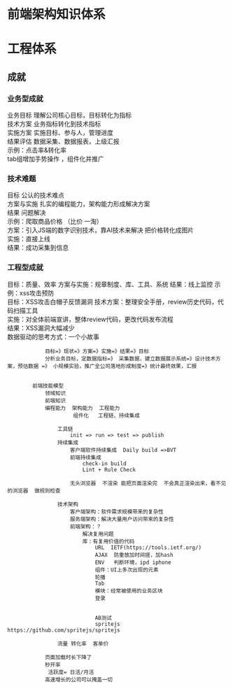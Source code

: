 # 前端架构知识体系


# 工程体系
## 成就
### 业务型成就
业务目标  理解公司核心目标，目标转化为指标  
技术方案  业务指标转化到技术指标    
实施方案  实施目标、参与人，管理进度  
结果评估  数据采集、数据报表，上级汇报  
示例：点击率&转化率  
tab组增加手势操作 ，组件化并推广  
### 技术难题
目标  公认的技术难点  
方案与实施  扎实的编程能力，架构能力形成解决方案  
结果  问题解决  
示例：爬取商品价格 （比价  一淘）  
方案：引入JS端的数字识别技术，靠AI技术来解决 把价格转化成图片  
实施：直接上线  
结果：成功采集到信息  
### 工程型成就
目标：质量、效率
方案与实施：规章制度、库、工具、系统
结果：线上监控
示例：xss攻击预防    
目标：XSS攻击白帽子反馈漏洞
技术方案：整理安全手册，review历史代码，代码扫描工具    
实施：对全体前端宣讲，整体review代码，更改代码发布流程  
结果：XSS漏洞大幅减少  
数据驱动的思考方式：一个小故事
               

                目标=》现状=》方案=》实施=》结果=》目标
                分析业务目标，定数据指标=》 采集数据，建立数据展示系统=》设计技术方案，预估数据 =》 小规模实验，推广全公司落地形成制度=》统计最终效果，汇报
                
                
            前端技能模型
                领域知识
                前端知识
                编程能力  架构能力  工程能力
                         组件化   工程链、持续集成

                    工具链
                        init => run => test => publish 
                    持续集成
                        客户端软件持续集成  Daily build =>BVT
                        前端持续集成
                            check-in build
                            Lint + Rule Check 

                        无头浏览器  不渲染 能把页面渲染完  不会真正渲染出来，看不见的浏览器  做规则检查

                    技术架构 
                        客户端架构：软件需求规模带来的复杂性 
                        服务端架构：解决大量用户访问带来的复杂性 
                        前端架构：？
                            解决复用问题
                            库：有复用价值的代码
                                URL  IETF(https://tools.ietf.org/)
                                AJAX  防重放加时间搓，加hash 
                                ENV   判断环境，ipd iphone 
                                组件：UI上多次出现的元素
                                轮播
                                Tab 
                                模块：经常被使用的业务区块
                                登录


                                AB测试
                                spritejs https://github.com/spritejs/spritejs
                    
                    流量 转化率  客单价

                页面加载时长下降了  
                秒开率  
                 活跃度= 日活/月活
                高速增长的公司可以掩盖一切